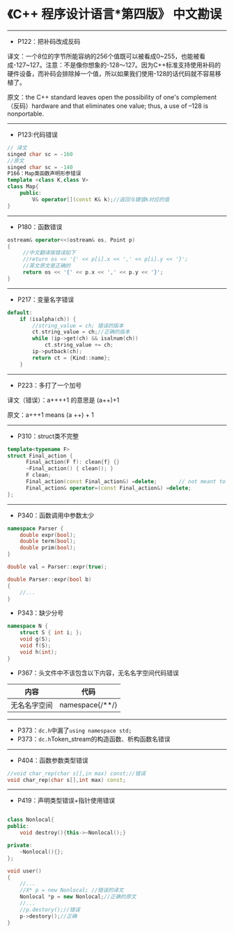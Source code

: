 # 《C++ 程序设计语言*第四版》 中文勘误

---

* P122：把补码改成反码

译文：一个8位的字节所能容纳的256个值既可以被看成0~255，也能被看成-127~127。注意：不是像你想象的-128～127。因为C++标准支持使用补码的硬件设备，而补码会排除掉一个值，所以如果我们使用-128的话代码就不容易移植了。


原文：the C++ standard leaves open the possibility of one's complement （反码）hardware and that eliminates one value; thus, a use of –128 is nonportable. 

---

* P123:代码错误

``` C++
// 译文
singed char sc = -160
//原文
singed char sc = -140
P166：Map类函数声明形参错误
template <class K,class V>
class Map{
    public:
        V& operator[](const K& k);//返回与键值k对应的值
}
```

---

* P180：函数错误

``` C++
ostream& operator<<(ostream& os, Point p)
{
     //中文翻译版错误如下
     //return os << '{' << p[i].x << ',' << p[i].y << '}';
     //英文原文是正确的
     return os << '{' << p.x << ',' << p.y << '}';
}
```

---

* P217：变量名字错误

``` C++
default:
    if (isalpha(ch)) {
        //string_value = ch; 错误的版本
        ct.string_value = ch;//正确的版本
        while (ip->get(ch) && isalnum(ch))
            ct.string_value += ch;
        ip->putback(ch);
        return ct = {Kind::name};
    }
```

---

* P223：多打了一个加号

译文（错误）：a++++1 的意思是 (a++)+1 

原文：a+++1 means (a ++) + 1

---
* P310：struct类不完整
```c++
template<typename F>
struct Final_action {
      Final_action(F f): clean{f} {}
      ~Final_action() { clean(); }
      F clean;
      Final_action(const Final_action&) =delete;       // not meant to be copied (§3.3.4, §17.6.4)
      Final_action& operator=(const Final_action&) =delete;
};
```

---
* P340：函数调用中参数太少

```c++
namespace Parser {
	double expr(bool);
	double term(bool);
	double prim(bool);
}

double val = Parser::expr(true);

double Parser::expr(bool b)
{
	//...
}

```

* P343：缺少分号

```c++
namespace N {
	struct S { int i; };
	void g(S);
	void f(S);
	void h(int);
}
```

* P367：头文件中不该包含以下内容，无名名字空间代码错误

|内容|代码|
|:---:|:---:|
|无名名字空间|namespace{/**/}|

---

* P373：`dc.h`中漏了`using namespace std;`
* P373：`dc.h`Token_stream的构造函数、析构函数名错误

---

* P404：函数参数类型错误
```c++
//void char_rep(char s[],in max) const;//错误
void char_rep(char s[],int max) const;
```

---

* P419：声明类型错误+指针使用错误
```c++

class Nonlocal{
public:
    void destroy(){this->~Nonlocal();}

private:
    ~Nonlocal(){};
};

void user()
{
	//...
	//X* p = new Nonlocal; //错误的译文
	Nonlocal *p = new Nonlocal;//正确的原文
	//...
    //p.destory();//错误
    p->destory();//正确
}
```
